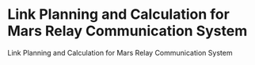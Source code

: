 # Link Planning and Calculation for Mars Relay Communication System
Link Planning and Calculation for Mars Relay Communication System
